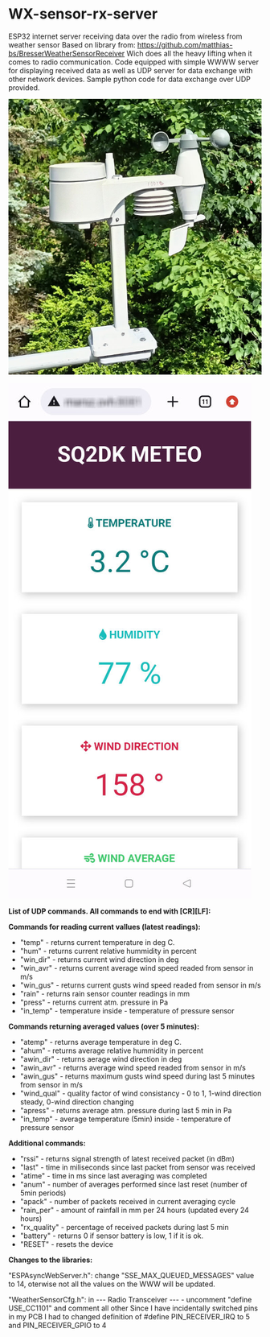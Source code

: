# WX-sensor-rx-server
ESP32 internet server receiving data over the radio from wireless from weather sensor
Based on library from: https://github.com/matthias-bs/BresserWeatherSensorReceiver
Wich does all the heavy lifting when it comes to radio communication. 
Code equipped with simple WWWW server for displaying received data as well as UDP server for data exchange with other network devices.
Sample python code for data exchange over UDP provided.

![alt text](https://github.com/sq2dk/WX-sensor-rx-server/blob/main/wx_sensor.jpg?raw=true)

![alt text](https://github.com/sq2dk/WX-sensor-rx-server/blob/main/Screenshot.jpg?raw=rtue)


**List of UDP commands. All commands to end with [CR][LF]:**


**Commands for reading current vallues (latest readings):**
+ "temp" - returns current temperature in deg C.
+ "hum" - returns current relative hummidity in percent
+ "win_dir" - returns current wind direction in deg
+ "win_avr" - returns current average wind speed readed from sensor in m/s
+ "win_gus" - returns current gusts wind speed readed from sensor in m/s
+ "rain" - returns rain sensor counter readings in mm
+ "press" - returns current atm. pressure in Pa
+ "in_temp" - temperature inside - temperature of pressure sensor


**Commands returning averaged values (over 5 minutes):**

+ "atemp" - returns average temperature in deg C.
+ "ahum" - returns average relative hummidity in percent
+ "awin_dir" - returns aerage wind direction in deg
+ "awin_avr" - returns average wind speed readed from sensor in m/s
+ "awin_gus" - returns maximum gusts wind speed during last 5 minutes from sensor in m/s
+ "wind_qual" - quality factor of wind consistancy - 0 to 1, 1-wind direction steady, 0-wind direction changing
+ "apress" - returns average atm. pressure during last 5 min in Pa
+ "in_temp" - average temperature (5min) inside - temperature of pressure sensor

**Additional commands:**

+ "rssi" - returns signal strength of latest received packet (in dBm)
+ "last" - time in miliseconds since last packet from sensor was received
+ "atime" - time in ms since last averaging was completed
+ "anum" - number of averages performed since last reset (number of 5min periods)
+ "apack" - number of packets received in current averaging cycle
+ "rain_per" - amount of rainfall in mm per 24 hours (updated every 24 hours)
+ "rx_quality" - percentage of received packets during last 5 min
+ "battery" - returns 0 if sensor battery is low, 1 if it is ok.
+ "RESET" - resets the device

**Changes to the libraries:**

"ESPAsyncWebServer.h":
    change "SSE_MAX_QUEUED_MESSAGES" value to 14, oterwise not all the values on the WWW will be updated.
    
"WeatherSensorCfg.h":
in --- Radio Transceiver --- - uncomment "define USE_CC1101" and comment all other
Since I have incidentally switched pins in my PCB I had to changed definition of #define PIN_RECEIVER_IRQ to 5 and PIN_RECEIVER_GPIO to 4

